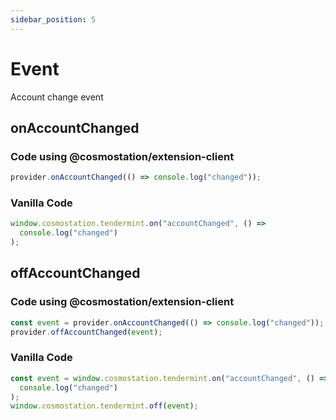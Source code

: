 ```yaml
---
sidebar_position: 5
---
```


# Event

Account change event

## onAccountChanged

### Code using @cosmostation/extension-client

```typescript
provider.onAccountChanged(() => console.log("changed"));
```

### Vanilla Code

```javascript
window.cosmostation.tendermint.on("accountChanged", () =>
  console.log("changed")
);
```

## offAccountChanged

### Code using @cosmostation/extension-client

```typescript
const event = provider.onAccountChanged(() => console.log("changed"));
provider.offAccountChanged(event);
```

### Vanilla Code

```javascript
const event = window.cosmostation.tendermint.on("accountChanged", () =>
  console.log("changed")
);
window.cosmostation.tendermint.off(event);
```
